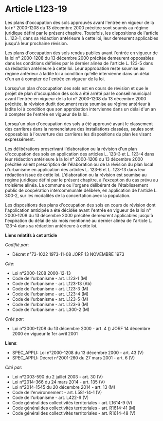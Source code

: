 # Article L123-19

Les plans d'occupation des sols approuvés avant l'entrée en vigueur de la loi n° 2000-1208 du 13 décembre 2000 précitée sont
soumis au régime juridique défini par le présent chapitre. Toutefois, les dispositions de l'article L. 123-1, dans sa
rédaction antérieure à cette loi, leur demeurent applicables jusqu'à leur prochaine révision.

Les plans d'occupation des sols rendus publics avant l'entrée en vigueur de la loi n° 2000-1208 du 13 décembre 2000 précitée
demeurent opposables dans les conditions définies par le dernier alinéa de l'article L. 123-5 dans sa rédaction antérieure à
cette loi. Leur approbation reste soumise au régime antérieur à ladite loi à condition qu'elle intervienne dans un délai d'un
an à compter de l'entrée en vigueur de la loi.

Lorsqu'un plan d'occupation des sols est en cours de révision et que le projet de plan d'occupation des sols a été arrêté par
le conseil municipal avant l'entrée en vigueur de la loi n° 2000-1208 du 13 décembre 2000 précitée, la révision dudit
document reste soumise au régime antérieur à ladite loi à condition que son approbation intervienne dans un délai d'un an à
compter de l'entrée en vigueur de la loi.

Lorsqu'un plan d'occupation des sols a été approuvé avant le classement des carrières dans la nomenclature des installations
classées, seules sont opposables à l'ouverture des carrières les dispositions du plan les visant expressément.

Les délibérations prescrivant l'élaboration ou la révision d'un plan d'occupation des sols en application des articles L.
123-3 et L. 123-4 dans leur rédaction antérieure à la loi n° 2000-1208 du 13 décembre 2000 précitée valent prescription de
l'élaboration ou de la révision du plan local d'urbanisme en application des articles L. 123-6 et L. 123-13 dans leur
rédaction issue de cette loi. L'élaboration ou la révision est soumise au régime juridique défini par le présent chapitre, à
l'exception du cas prévu au troisième alinéa. La commune ou l'organe délibérant de l'établissement public de coopération
intercommunale délibère, en application de l'article L. 300-2, sur les modalités de la concertation avec la population.

Les dispositions des plans d'occupation des sols en cours de révision dont l'application anticipée a été décidée avant
l'entrée en vigueur de la loi n° 2000-1208 du 13 décembre 2000 précitée demeurent applicables jusqu'à l'expiration du délai
de six mois mentionné au dernier alinéa de l'article L. 123-4 dans sa rédaction antérieure à cette loi.

**Liens relatifs à cet article**

_Codifié par_:

  - Décret n°73-1022 1973-11-08 JORF 13 NOVEMBRE 1973

_Cite_:

  - Loi n°2000-1208 2000-12-13
  - Code de l'urbanisme - art. L123-1 (M)
  - Code de l'urbanisme - art. L123-13 (Ab)
  - Code de l'urbanisme - art. L123-3 (M)
  - Code de l'urbanisme - art. L123-4 (M)
  - Code de l'urbanisme - art. L123-5 (M)
  - Code de l'urbanisme - art. L123-6 (M)
  - Code de l'urbanisme - art. L300-2 (M)

_Créé par_:

  - Loi n°2000-1208 du 13 décembre 2000 - art. 4 () JORF 14 décembre 2000 en vigueur le 1er avril 2001

**Liens**:

  - SPEC_APPLI: Loi n°2000-1208 du 13 décembre 2000 - art. 43 (V)
  - SPEC_APPLI: Décret n°2001-260 du 27 mars 2001 - art. 6 (V)

_Cité par_:

  - Loi n°2003-590 du 2 juillet 2003 - art. 30 (V)
  - Loi n°2014-366 du 24 mars 2014 - art. 135 (V)
  - Loi n°2014-1545 du 20 décembre 2014 - art. 13 (M)
  - Code de l'environnement - art. L581-14-1 (V)
  - Code de l'urbanisme - art. L422-6 (V)
  - Code général des collectivités territoriales - art. L1614-9 (V)
  - Code général des collectivités territoriales - art. R1614-41 (M)
  - Code général des collectivités territoriales - art. R1614-48 (V)
